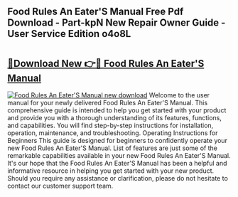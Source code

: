 ## Food Rules An Eater'S Manual Free Pdf Download - Part-kpN New Repair Owner Guide - User Service Edition o4o8L

# <h2><a href="http://cf13148.oget.top/?id=Food+Rules+An+Eater%27S+Manual">🔗Download New 👉🔴 Food Rules An Eater'S Manual</a></h2>

[![Food Rules An Eater'S Manual new download](https://i.imgur.com/5g1atiW.png)](http://cf13148.oget.top/?id=Food+Rules+An+Eater%27S+Manual)
Welcome to the user manual for your newly delivered Food Rules An Eater'S Manual. This comprehensive guide is intended to help you get started with your product and provide you with a thorough understanding of its features, functions, and capabilities. You will find step-by-step instructions for installation, operation, maintenance, and troubleshooting. Operating Instructions for Beginners This guide is designed for beginners to confidently operate your new Food Rules An Eater'S Manual. List of features are just some of the remarkable capabilities available in your new Food Rules An Eater'S Manual. It's our hope that the Food Rules An Eater'S Manual has been a helpful and informative resource in helping you get started with your new product. Should you require any assistance or clarification, please do not hesitate to contact our customer support team.
